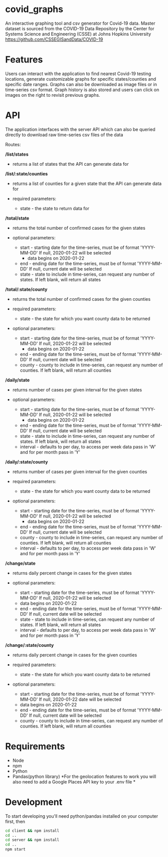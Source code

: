 # covid_graphs

An interactive graphing tool and csv generator for Covid-19 data.
Master dataset is sourced from the COVID-19 Data Repository by the Center for Systems Science and Engineering (CSSE) at Johns Hopkins University
https://github.com/CSSEGISandData/COVID-19

# Features

Users can interact with the application to find nearest Covid-19 testing locations, generate customizable graphs for specific states/counties and specific date ranges. Graphs can also be downloaded as image files or in time-series csv format. Graph history is also stored and users can click on images on the right to revisit previous graphs.

# API

The application interfaces with the server API which can also be queried directly to download raw time-series csv files of the data

Routes:

**/list/states**

  - returns a list of states that the API can generate data for
  
**/list/:state/counties**

  - returns a list of counties for a given state that the API can generate data for
  
  - required parameters:
    - state - the state to return data for
  
**/total/state**

 - returns the total number of confirmed cases for the given states

 - optional parameters:
   - start - starting date for the time-series, must be of format 'YYYY-MM-DD' If null, 2020-01-22  will be selected
     * data begins on 2020-01-22
   - end - ending date for the time-series, must be of format 'YYYY-MM-DD' If null, current date will be selected
   - state - state to include in time-series, can request any number of states. If left blank, will return all states
  
  
**/total/:state/county**
  
 - returns the total number of confirmed cases for the given counties

 - required parameters:
   - state - the state for which you want county data to be returned

 - optional parameters:
   - start - starting date for the time-series, must be of format 'YYYY-MM-DD' If null, 2020-01-22  will be selected
     * data begins on 2020-01-22
   - end - ending date for the time-series, must be of format 'YYYY-MM-DD' If null, current date will be selected
   - county - county to include in time-series, can request any number of counties. If left blank, will return all counties
  
**/daily/state**
  
 - returns number of cases per given interval for the given states

 - optional parameters:
   - start - starting date for the time-series, must be of format 'YYYY-MM-DD' If null, 2020-01-22  will be selected
     * data begins on 2020-01-22
   - end - ending date for the time-series, must be of format 'YYYY-MM-DD' If null, current date will be selected
   - state - state to include in time-series, can request any number of states. If left blank, will return all states
   - interval - defaults to per day, to access per week data pass in 'W' and for per month pass in 'Y'
  
**/daily/:state/county**

 - returns number of cases per given interval for the given counties

 - required parameters:
   - state - the state for which you want county data to be returned

 - optional parameters:
   - start - starting date for the time-series, must be of format 'YYYY-MM-DD' If null, 2020-01-22  will be selected
     * data begins on 2020-01-22
   - end - ending date for the time-series, must be of format 'YYYY-MM-DD' If null, current date will be selected
   - county - county to include in time-series, can request any number of counties. If left blank, will return all counties
   - interval - defaults to per day, to access per week data pass in 'W' and for per month pass in 'Y'
  
**/change/state**
  
 - returns daily percent change in cases for the given states

 - optional parameters:
   - start - starting date for the time-series, must be of format 'YYYY-MM-DD' If null, 2020-01-22  will be selected
    * data begins on 2020-01-22
   - end - ending date for the time-series, must be of format 'YYYY-MM-DD' If null, current date will be selected
   - state - state to include in time-series, can request any number of states. If left blank, will return all states
   - interval - defaults to per day, to access per week data pass in 'W' and for per month pass in 'Y'
  
  
**/change/:state/county**

 - returns daily percent change in cases for the given counties

 - required parameters:
   - state - the state for which you want county data to be returned

 - optional parameters:
   - start - starting date for the time-series, must be of format 'YYYY-MM-DD' If null, 2020-01-22 date will be selected
    * data begins on 2020-01-22
   - end - ending date for the time-series, must be of format 'YYYY-MM-DD' If null, current date will be selected
   - county - county to include in time-series, can request any number of counties. If left blank, will return all counties



# Requirements 

 - Node
 - npm
 - Python
 - Pandas(python library)
 *For the geolocation features to work you will also need to add a Google Places API key to your .env file *

# Development

To start developing you'll need python/pandas installed on your computer first, then
```bash
cd client && npm install
cd ..
cd server && npm install
cd ..
npm start
```
